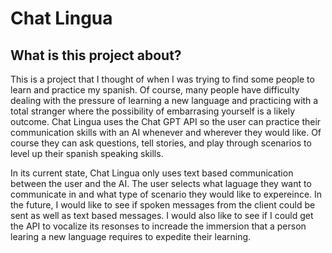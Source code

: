 # Chat Lingua

## What is this project about?
This is a project that I thought of when I was trying to find some people to learn and practice my spanish. Of course, many people have difficulty dealing with the pressure of learning a new language and practicing with a total stranger where the possibility of embarrasing yourself is a likely outcome. Chat Lingua uses the Chat GPT API so the user can practice their communication skills with an AI whenever and wherever they would like. Of course they can ask questions, tell stories, and play through scenarios to level up their spanish speaking skills.

In its current state, Chat Lingua only uses text based communication between the user and the AI. The user selects what laguage they want to communicate in and what type of scenario they would like to expereince. In the future, I would like to see if spoken messages from the client could be sent as well as text based messages. I would also like to see if I could get the API to vocalize its resonses to increade the immersion that a person learing a new language requires to expedite their learning.